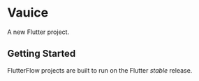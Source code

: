 # Vauice

A new Flutter project.

## Getting Started

FlutterFlow projects are built to run on the Flutter _stable_ release.
